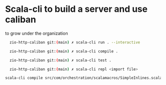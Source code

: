 # Scala-cli to build a server and use caliban

to grow under the organization

```sh
  zio-http-caliban git:(main) ✗ scala-cli run . --interactive 
```

```sh
  zio-http-caliban git:(main) ✗ scala-cli compile .
```

```sh
  zio-http-caliban git:(main) ✗ scala-cli test .
```

```sh
  zio-http-caliban git:(main) ✗ scala-cli repl <import file>
```

```sh
scala-cli compile src/com/orchestration/scalamacros/SimpleInlines.scala
```